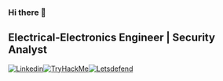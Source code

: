 ### Hi there 👋

<!--
**adamavsar/adamavsar** is a ✨ _special_ ✨ repository because its `README.md` (this file) appears on your GitHub profile.

Here are some ideas to get you started:

- 🔭 I’m currently working on ...
- 🌱 I’m currently learning 
- 👯 I’m looking to collaborate on ...
- 🤔 I’m looking for help with ...
- 💬 Ask me about ...
- 📫 How to reach me: avsaris@outlook.com
- 😄 Pronouns: ...
- ⚡ Fun fact: ...-->

Electrical-Electronics Engineer | Security Analyst
---
[![Linkedin](https://img.shields.io/badge/Linkedin-0A66C2?style=for-the-badge&logo=linkedin)](https://www.linkedin.com/in/ademavsar/)[![TryHackMe](https://img.shields.io/badge/tryhackme-212C42?style=for-the-badge&logo=TryHackMe)](https://tryhackme.com/p/avsar)[![Letsdefend](https://img.shields.io/badge/letsdefend-335EEA?style=for-the-badge&logo=cyberdefenders)](https://app.letsdefend.io/user/avsar)
<!--
- 🔭 I’m currently working on ...
- 🌱 I’m currently learning 
- 👯 I’m looking to collaborate on ...
- 🤔 I’m looking for help with ...
- 💬 Ask me about ...
- 📫 How to reach me: avsaris@outlook.com
- 😄 Pronouns: ...
- ⚡ Fun fact: ...



<div align="center">
  
 # Hello, world! 👋

  #### You can find me on:
  [LinkedIn](https://www.linkedin.com/in/soroush-chehresa) - [Stack Overflow](https://stackoverflow.com/users/9516173/soroush-chehresa) - [Medium](https://medium.com/@soroushchehresa) - [Dribbble](https://dribbble.com/soroushchehresa) - [Email](mailto:s1996ch@gmail.com)
  <br>
  <br>
  <br>
  [<img src="https://github-readme-stats.vercel.app/api?username=soroushchehresa&show_icons=true&line_height=45&include_all_commits=true" />](https://github.com/soroushchehresa) [<img src="https://github-readme-stackoverflow.vercel.app/?userID=9516173"  />](https://stackoverflow.com/users/9516173/soroush-chehresa)
  <br>
  <br>
</div>
